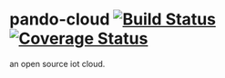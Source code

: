# pando-cloud  [![Build Status](https://drone.io/github.com/PandoCloud/pando-cloud/status.png)](https://drone.io/github.com/PandoCloud/pando-cloud/latest)  [![Coverage Status](https://coveralls.io/repos/PandoCloud/pando-cloud/badge.svg?branch=master&service=github)](https://coveralls.io/github/PandoCloud/pando-cloud?branch=master) 
an open source iot cloud.
